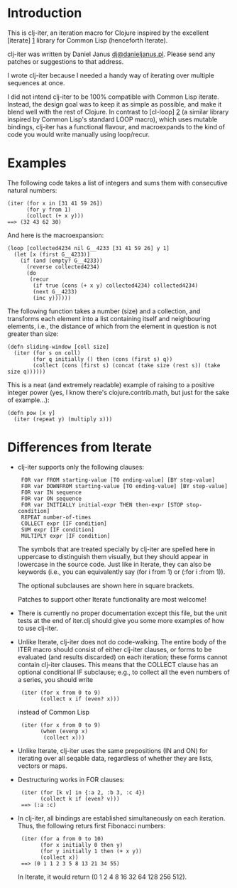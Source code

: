 Introduction
============

This is clj-iter, an iteration macro for Clojure inspired by the
excellent [iterate] [1] library for Common Lisp (henceforth Iterate).

clj-iter was written by Daniel Janus <dj@danieljanus.pl>.  Please
send any patches or suggestions to that address.  

I wrote clj-iter because I needed a handy way of iterating over
multiple sequences at once.

I did not intend clj-iter to be 100% compatible with Common Lisp
iterate.  Instead, the design goal was to keep it as simple as
possible, and make it blend well with the rest of Clojure.  In
contrast to [cl-loop] [2] (a similar library inspired by Common Lisp's
standard LOOP macro), which uses mutable bindings, clj-iter has a
functional flavour, and macroexpands to the kind of code you would
write manually using loop/recur.

Examples
========

The following code takes a list of integers and sums them with
consecutive natural numbers:

    (iter (for x in [31 41 59 26])
          (for y from 1)
          (collect (+ x y)))
    ==> (32 43 62 30)
    
And here is the macroexpansion:

    (loop [collected4234 nil G__4233 [31 41 59 26] y 1]
      (let [x (first G__4233)]
        (if (and (empty? G__4233))
          (reverse collected4234)
          (do
           (recur
            (if true (cons (+ x y) collected4234) collected4234)
            (next G__4233)
            (inc y))))))

The following function takes a number (size) and a collection, 
and transforms each element into a list containing itself and
neighbouring elements, i.e., the distance of which from the
element in question is not greater than size:

    (defn sliding-window [coll size]
      (iter (for s on coll)
            (for q initially () then (cons (first s) q))
            (collect (cons (first s) (concat (take size (rest s)) (take size q))))))

This is a neat (and extremely readable) example of raising to a
positive integer power (yes, I know there's clojure.contrib.math,
but just for the sake of example...):

    (defn pow [x y]
      (iter (repeat y) (multiply x)))

Differences from Iterate
========================

 * clj-iter supports only the following clauses:

        FOR var FROM starting-value [TO ending-value] [BY step-value]
        FOR var DOWNFROM starting-value [TO ending-value] [BY step-value]
        FOR var IN sequence
        FOR var ON sequence
        FOR var INITIALLY initial-expr THEN then-expr [STOP stop-condition]
        REPEAT number-of-times
        COLLECT expr [IF condition]
        SUM expr [IF condition]
        MULTIPLY expr [IF condition]

   The symbols that are treated specially by clj-iter are spelled
   here in uppercase to distinguish them visually, but they should
   appear in lowercase in the source code.  Just like in Iterate,
   they can also be keywords (i.e., you can equivalently say
   (for i from 1) or (:for i :from 1)).  

   The optional subclauses are shown here in square brackets.

   Patches to support other Iterate functionality are most welcome!

 * There is currently no proper documentation except this file, but
   the unit tests at the end of iter.clj should give you some more
   examples of how to use clj-iter.  

 * Unlike Iterate, clj-iter does not do code-walking.  The entire body
   of the ITER macro should consist of either clj-iter clauses, or
   forms to be evaluated (and results discarded) on each iteration;
   these forms cannot contain clj-iter clauses.  This means that the
   COLLECT clause has an optional conditional IF subclause; e.g., to
   collect all the even numbers of a series, you should write

        (iter (for x from 0 to 9)
              (collect x if (even? x)))

   instead of Common Lisp

        (iter (for x from 0 to 9)
              (when (evenp x) 
               (collect x)))

 * Unlike Iterate, clj-iter uses the same prepositions (IN and ON) for
   iterating over all seqable data, regardless of whether they are
   lists, vectors or maps.

 * Destructuring works in FOR clauses:
   
        (iter (for [k v] in {:a 2, :b 3, :c 4})
              (collect k if (even? v)))
        ==> (:a :c)

 * In clj-iter, all bindings are established simultaneously on each
   iteration.  Thus, the following returs first Fibonacci numbers:

        (iter (for a from 0 to 10)
              (for x initially 0 then y)
              (for y initially 1 then (+ x y))
              (collect x))
        ==> (0 1 1 2 3 5 8 13 21 34 55)
        
   In Iterate, it would return (0 1 2 4 8 16 32 64 128 256 512).

   [1]: http://common-lisp.net/project/iterate/
   [2]: http://github.com/tayssir/cl-loop/